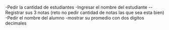 -Pedir la cantidad de estudiantes 
-Ingresar el nombre del estudiante 
--Registrar sus 3 notas (reto no pedir cantidad de notas las que sea esta bien)
-Pedir el nombre del alumno 
-mostrar su promedio con dos digitos decimales 